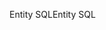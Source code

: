 <span data-ttu-id="b84ba-101">Entity SQL</span><span class="sxs-lookup"><span data-stu-id="b84ba-101">Entity SQL</span></span>